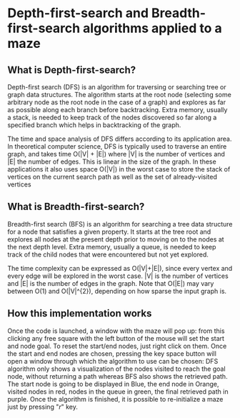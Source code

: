 # Depth-first-search and Breadth-first-search algorithms applied to a maze

## What is Depth-first-search?
Depth-first search (DFS) is an algorithm for traversing or searching tree or graph data structures. The algorithm starts at the root node (selecting some arbitrary node as the root node in the case of a graph) and explores as far as possible along each branch before backtracking. Extra memory, usually a stack, is needed to keep track of the nodes discovered so far along a specified branch which helps in backtracking of the graph.

The time and space analysis of DFS differs according to its application area. In theoretical computer science, DFS is typically used to traverse an entire graph, and takes time O(|V| + |E|) where |V| is the number of vertices and |E| the number of edges. This is linear in the size of the graph. In these applications it also uses space O(|V|) in the worst case to store the stack of vertices on the current search path as well as the set of already-visited vertices

## What is Breadth-first-search?
Breadth-first search (BFS) is an algorithm for searching a tree data structure for a node that satisfies a given property. It starts at the tree root and explores all nodes at the present depth prior to moving on to the nodes at the next depth level. Extra memory, usually a queue, is needed to keep track of the child nodes that were encountered but not yet explored.

The time complexity can be expressed as O(|V|+|E|), since every vertex and every edge will be explored in the worst case. 
|V| is the number of vertices and |E| is the number of edges in the graph. Note that O(|E|) may vary between O(1) and O(|V|^{2}), depending on how sparse the input graph is.

## How this implementation works
Once the code is launched, a window with the maze will pop up: from this clicking any free square with the left button of the mouse will set the start and node goal. To reset the start/end nodes, just right click on them. Once the start and end nodes are chosen, pressing the key space button will open a window through which the algorithm to use can be chosen: DFS algorithm only shows a visualization of the nodes visited to reach the goal node, without returning a path whereas BFS also shows the retrieved path.
The start node is going to be displayed in Blue, the end node in Orange, visited nodes in red, nodes in the queue in green, the final retrieved path in purple.
Once the algorithm is finished, it is possible to re-initialize a maze just by pressing "*r*" key.